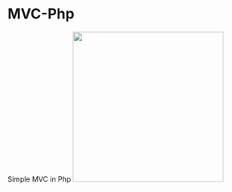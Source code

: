# MVC-Php
Simple MVC in Php
<img src="https://upload.wikimedia.org/wikipedia/commons/thumb/a/a0/MVC-Process.svg/1200px-MVC-Process.svg.png" width="300">
